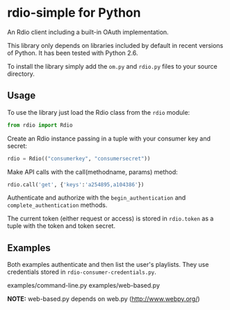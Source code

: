 rdio-simple for Python
======================

An Rdio client including a built-in OAuth implementation.

This library only depends on libraries included by default in recent
versions of Python. It has been tested with Python 2.6.

To install the library simply add the `om.py` and `rdio.py` files to your source
directory.

Usage
-----

To use the library just load the Rdio class from the `rdio` module:
```python
from rdio import Rdio
```
Create an Rdio instance passing in a tuple with your consumer key and secret:
```python
rdio = Rdio(("consumerkey", "consumersecret"))
```
Make API calls with the call(methodname, params) method:
```python
rdio.call('get', {'keys':'a254895,a104386'})
```
Authenticate and authorize with the `begin_authentication` and
`complete_authentication` methods.

The current token (either request or access) is stored in `rdio.token` as a
tuple with the token and token secret.

Examples
--------

Both examples authenticate and then list the user's playlists. They use
credentials stored in `rdio-consumer-credentials.py`.

  examples/command-line.py
  examples/web-based.py

**NOTE:** web-based.py depends on web.py (http://www.webpy.org/)

